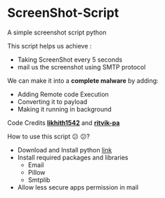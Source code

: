 # ScreenShot-Script

A simple screenshot script python

This script helps us achieve :
  * Taking ScreenShot every 5 seconds
  * mail us the screenshot using SMTP protocol
  
We can make it into a **complete malware** by adding:
  * Adding Remote code Execution
  * Converting it to payload
  * Making it running in background
  
Code Credits **[likhith1542](https://github.com/likhith1542)** and **[ritvik-pa](https://github.com/ritvik-pa)**

How to use this script :confused: :confused:?
  * Download and Install python [link](https://www.python.org/downloads/)
  * Install required packages and libraries
     * Email
     * Pillow
     * Smtplib
  * Allow less secure apps permission in mail

